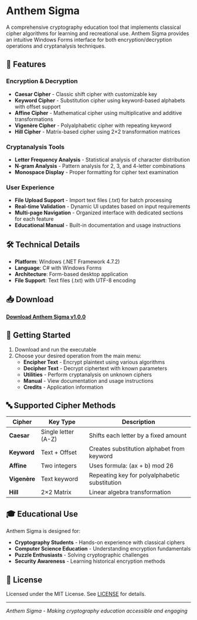 # Anthem Sigma

A comprehensive cryptography education tool that implements classical cipher algorithms for learning and recreational use. Anthem Sigma provides an intuitive Windows Forms interface for both encryption/decryption operations and cryptanalysis techniques.

## 🎯 Features

### Encryption & Decryption
- **Caesar Cipher** - Classic shift cipher with customizable key
- **Keyword Cipher** - Substitution cipher using keyword-based alphabets with offset support
- **Affine Cipher** - Mathematical cipher using multiplicative and additive transformations
- **Vigenère Cipher** - Polyalphabetic cipher with repeating keyword
- **Hill Cipher** - Matrix-based cipher using 2×2 transformation matrices

### Cryptanalysis Tools
- **Letter Frequency Analysis** - Statistical analysis of character distribution
- **N-gram Analysis** - Pattern analysis for 2, 3, and 4-letter combinations
- **Monospace Display** - Proper formatting for cipher text examination

### User Experience
- **File Upload Support** - Import text files (.txt) for batch processing
- **Real-time Validation** - Dynamic UI updates based on input requirements
- **Multi-page Navigation** - Organized interface with dedicated sections for each feature
- **Educational Manual** - Built-in documentation and usage instructions

## 🛠️ Technical Details

- **Platform**: Windows (.NET Framework 4.7.2)
- **Language**: C# with Windows Forms
- **Architecture**: Form-based desktop application
- **File Support**: Text files (.txt) with UTF-8 encoding

## 📥 Download

**[Download Anthem Sigma v1.0.0](https://github.com/dpesall/Anthem-Sigma/releases/download/v1.0.0/Anthem.Sigma.exe)**

## 🚀 Getting Started

1. Download and run the executable
2. Choose your desired operation from the main menu:
   - **Encipher Text** - Encrypt plaintext using various algorithms
   - **Decipher Text** - Decrypt ciphertext with known parameters
   - **Utilities** - Perform cryptanalysis on unknown ciphers
   - **Manual** - View documentation and usage instructions
   - **Credits** - Application information

## 🔤 Supported Cipher Methods

| Cipher | Key Type | Description |
|--------|----------|-------------|
| **Caesar** | Single letter (A-Z) | Shifts each letter by a fixed amount |
| **Keyword** | Text + Offset | Creates substitution alphabet from keyword |
| **Affine** | Two integers | Uses formula: (ax + b) mod 26 |
| **Vigenère** | Text keyword | Repeating key for polyalphabetic substitution |
| **Hill** | 2×2 Matrix | Linear algebra transformation |

## 🎓 Educational Use

Anthem Sigma is designed for:
- **Cryptography Students** - Hands-on experience with classical ciphers
- **Computer Science Education** - Understanding encryption fundamentals
- **Puzzle Enthusiasts** - Solving cryptographic challenges
- **Security Awareness** - Learning historical encryption methods

## 📄 License

Licensed under the MIT License. See [LICENSE](LICENSE) for details.

---

*Anthem Sigma - Making cryptography education accessible and engaging*
